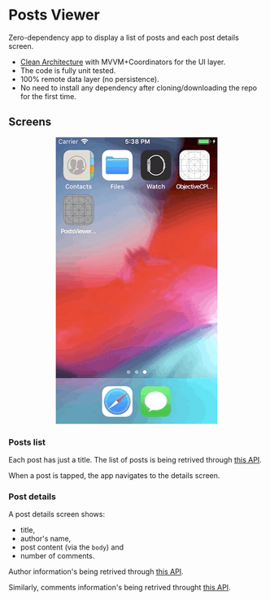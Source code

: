 # Posts Viewer
Zero-dependency app to display a list of posts and each post details screen.

- [Clean Architecture](https://blog.cleancoder.com/uncle-bob/2012/08/13/the-clean-architecture.html) with MVVM+Coordinators for the UI layer.
- The code is fully unit tested.
- 100% remote data layer (no persistence).
- No need to install any dependency after cloning/downloading the repo for the first time.

## Screens

<p align="center">
<img src="./images/PostsViewerSimplified.gif">
</p>

### Posts list

Each post has just a title.
The list of posts is being retrived through [this API](https://jsonplaceholder.typicode.com/posts).

When a post is tapped, the app navigates to the details screen.

### Post details

A post details screen shows:

* title,
* author's name,
* post content (via the `body`) and
* number of comments.

Author information's being retrived through [this API](https://jsonplaceholder.typicode.com/users/1).

Similarly, comments information's being retrived throught [this API](https://jsonplaceholder.typicode.com/comments?postId=1).
